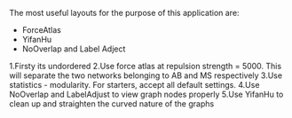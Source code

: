 The most useful layouts for the purpose of this application are:
  - ForceAtlas
  - YifanHu
  - NoOverlap and Label Adject

1.Firsty its undordered
2.Use force atlas at repulsion strength = 5000. This will separate the two networks belonging to AB and MS respectively
3.Use statistics - modularity. For starters, accept all default settings.
4.Use NoOverlap and LabelAdjust to view graph nodes properly
5.Use YifanHu to clean up and straighten the curved nature of the graphs
